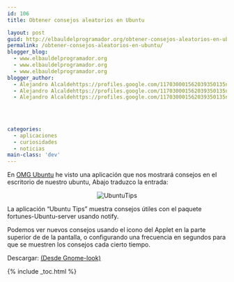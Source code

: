 ```yaml
---
id: 106
title: Obtener consejos aleatorios en Ubuntu

layout: post
guid: http://elbauldelprogramador.org/obtener-consejos-aleatorios-en-ubuntu/
permalink: /obtener-consejos-aleatorios-en-ubuntu/
blogger_blog:
  - www.elbauldelprogramador.org
  - www.elbauldelprogramador.org
  - www.elbauldelprogramador.org
blogger_author:
  - Alejandro Alcaldehttps://profiles.google.com/117030001562039350135noreply@blogger.com
  - Alejandro Alcaldehttps://profiles.google.com/117030001562039350135noreply@blogger.com
  - Alejandro Alcaldehttps://profiles.google.com/117030001562039350135noreply@blogger.com

  
  
  
categories:
  - aplicaciones
  - curiosidades
  - noticias
main-class: 'dev'
---
```

En <a target="blank" href="http://www.omgubuntu.co.uk/2011/01/get-random-ubuntu-tips-on-your-desktop-app/">OMG Ubuntu</a> he visto una aplicación que nos mostrará consejos en el escritorio de nuestro ubuntu, Abajo traduzco la entrada:

<div class="separator" style="clear: both; text-align: center;">
  <img src="https://lh3.ggpht.com/_IlK2pNFFgGM/TUBAt7uX2hI/AAAAAAAAARs/KNJnko25AYs/137860-1.png" alt="UbuntuTips" />
</div>

La aplicación &#8220;Ubuntu Tips&#8221; muestra consejos útiles con el paquete fortunes-Ubuntu-server usando notify.  
  
<!--ad-->

  
Podemos ver nuevos consejos usando el icono del Applet en la parte superior de de la pantalla, o configurando una frecuencia en segundos para que se muestren los consejos cada cierto tiempo.

Descargar: <a target="_blank" href="http://gtk-apps.org/content/show.php/Ubuntu+Tips+Applet?content=137860">(Desde Gnome-look)</a>



{% include _toc.html %}
